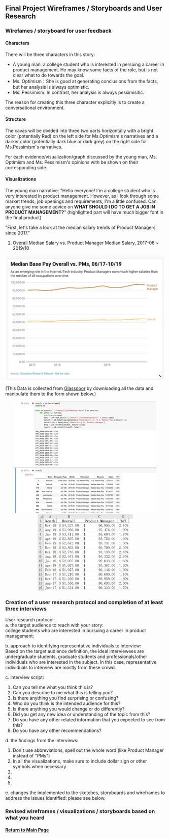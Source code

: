 ## Final Project Wireframes / Storyboards and User Research 

### Wirefames / storyboard for user feedback

#### Characters
There will be three characters in this story:
- A young man: a college student who is interested in persuing a career in product management. He may know some facts of the role, but is not clear what to do towards the goal.
- Ms. Optimism：She is good at generating conclusions from the facts, but her analysis is always optimistic.
- Ms. Pessimism: In contrast, her analysis is always pessimisitic.

The reason for creating this three character explicitly is to create a conversational environment. <br/>

#### Structure
The cavas will be divided into three two parts horizontally with a bright color (potentially Red) on the left side for Ms.Optimism's narratives and a darker color (potentially dark blue or dark grey) on the right side for Ms.Pessimism's narratives. <br/>

For each evidence/visualization/graph discussed by the young man, Ms. Optimism and Ms. Pessimism's opinions with be shown on their corresponding side.

#### Visualizations

The young man narrative: "Hello everyone! I'm a college student who is very interested in product management. However, as I look through some market trends, job openings and requirements, I'm a little confused. Can anyone give me some advice on **WHAT SHOULD I DO TO GET A JOB IN PRODUCT MANAGEMENT?**" (highlighted part will have much bigger font in the final product) <br/>

"First, let's take a look at the median salary trends of Product Managers since 2017." <br/>

1. Overall Median Salary vs. Product Manager Median Salary, 2017-06 ~ 2019/10
<p align="center">
<img src="./Viz1-v1.JPG" width="500">
</p>

(This Data is collected from [Glassdoor](https://www.glassdoor.com/research/data-sets/) by downloading all the data and manipulate them to the form shown below.)
<p align="center">
<img src="./SalaryData.JPG" width="450">
<img src="./SalaryUS.JPG" width="300">
</p>

### Creation of a user research protocol and completion of at least three interviews

User research protocol: <br/>
a. the target audience to reach with your story: <br/>
  college students who are interested in pursuing a career in product management; 
  
b. approach to identifying representative individuals to interview: <br/>
  Based on the target audience definition, the ideal interviewees are undergraduate students, graduate students and professionals/other individuals who are interested in the subject. In this case, representative individuals to interview are mostly from these crowd.
  
c. interview script: <br/>
1. Can you tell me what you think this is?
2. Can you describe to me what this is telling you?
3. Is there anything you find surprising or confusing?
4. Who do you think is the intended audience for this?
5. Is there anything you would change or do differently?
6. Did you get any new idea or understanding of the topic from this?
7. Do you have any other related information that you expected to see from this?
8. Do you have any other recommendations?

d. the findings from the interviews:
  1. Don't use abbreviations, spell out the whole word (like Product Manager instead of "PMs")
  2. In all the visualizations, make sure to include dollar sign or other symbols when necessary
  3. 
  4. 
  5. 
  
e. changes the implemented to the sketches, storyboards and wireframes to address the issues identified: please see below.

### Revised wireframes / visualizations / storyboards based on what you heard

#### [Return to Main Page](/README.md)
